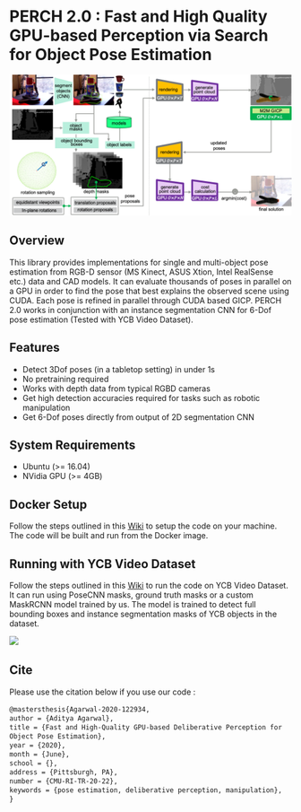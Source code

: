 # PERCH 2.0 : Fast and High Quality GPU-based Perception via Search for Object Pose Estimation

![Image of 6-Dof](images/6dof_flow.png)

Overview
--------
This library provides implementations for single and multi-object pose estimation from RGB-D sensor (MS Kinect, ASUS Xtion, Intel RealSense etc.) data and CAD models. It can evaluate thousands of poses in parallel on a GPU in order to find the pose that best explains the observed scene using CUDA. Each pose is refined in parallel through CUDA based GICP. PERCH 2.0 works in conjunction with an instance segmentation CNN for 6-Dof pose estimation (Tested with YCB Video Dataset).

Features
------------
* Detect 3Dof poses (in a tabletop setting) in under 1s
* No pretraining required
* Works with depth data from typical RGBD cameras
* Get high detection accuracies required for tasks such as robotic manipulation 
* Get 6-Dof poses directly from output of 2D segmentation CNN

System Requirements
------------
- Ubuntu (>= 16.04) 
- NVidia GPU (>= 4GB)

Docker Setup
------------
Follow the steps outlined in this [Wiki](https://github.com/SBPL-Cruz/perception/wiki/Running-With-Docker#using-docker-image) to setup the code on your machine. The code will be built and run from the Docker image.

Running with YCB Video Dataset
-----------------------
Follow the steps outlined in this [Wiki](https://github.com/SBPL-Cruz/perception/wiki/Running-With-Docker#running-6-dof--ycb_video_dataset) to run the code on YCB Video Dataset. It can run using PoseCNN masks, ground truth masks or a custom MaskRCNN model trained by us. The model is trained to detect full bounding boxes and instance segmentation masks of YCB objects in the dataset.

![](https://cdn.mathpix.com/snip/images/oUibumUIATzIIYEr81i_wcgp7rs0HyF109AcUCspE3Q.original.fullsize.png)

Cite
----
Please use the citation below if you use our code :
```
@mastersthesis{Agarwal-2020-122934,
author = {Aditya Agarwal},
title = {Fast and High-Quality GPU-based Deliberative Perception for Object Pose Estimation},
year = {2020},
month = {June},
school = {},
address = {Pittsburgh, PA},
number = {CMU-RI-TR-20-22},
keywords = {pose estimation, deliberative perception, manipulation},
}
```
